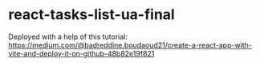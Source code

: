# react-tasks-list-ua-final

Deployed with a help of this tutorial: https://medium.com/@badreddine.boudaoud21/create-a-react-app-with-vite-and-deploy-it-on-github-48b82e19f821
